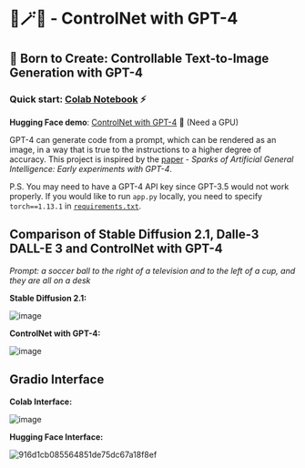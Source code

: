 # 🌁🪄🌃 - ControlNet with GPT-4
## 🌟 Born to Create: Controllable Text-to-Image Generation with GPT-4

### Quick start: [Colab Notebook](https://colab.research.google.com/github/KevinWang676/ControlNet-with-GPT-4/blob/main/ControlNet_with_GPT_4.ipynb) ⚡
**Hugging Face demo**: [ControlNet with GPT-4](https://huggingface.co/spaces/kevinwang676/ControlNet-with-GPT-4) 🤗 (Need a GPU)

GPT-4 can generate code from a prompt, which can be rendered as an image, in a way that is true to the instructions to a higher degree of accuracy. This project is inspired by the [paper](https://arxiv.org/abs/2303.12712) - *Sparks of Artificial General Intelligence: Early experiments with GPT-4*.

P.S. You may need to have a GPT-4 API key since GPT-3.5 would not work properly. If you would like to run `app.py` locally, you need to specify `torch==1.13.1` in [`requirements.txt`](https://github.com/KevinWang676/ControlNet-with-GPT-4/blob/main/requirements.txt).

## Comparison of Stable Diffusion 2.1, Dalle-3 DALL-E 3 and ControlNet with GPT-4

*Prompt: a soccer ball to the right of a television and to the left of a cup, and they are all on a desk*

**Stable Diffusion 2.1:**

![image](https://github.com/KevinWang676/ControlNet-with-GPT-4/assets/126712357/46fbfcb2-6820-4a98-945f-be3484277471)

**ControlNet with GPT-4:**

![image](https://github.com/KevinWang676/ControlNet-with-GPT-4/assets/126712357/24f89c70-6e17-4c4f-b383-f882e4855936)

## Gradio Interface

**Colab Interface:**

![image](https://github.com/KevinWang676/ControlNet-with-GPT-4/assets/126712357/0ff99fb5-3bb0-46fe-af6a-348e262f0791)

**Hugging Face Interface:**

![916d1cb085564851de75dc67a18f8ef](https://github.com/KevinWang676/ControlNet-with-GPT-4/assets/126712357/ad3d5854-bd11-4273-aee7-481b03ba1a9e)
